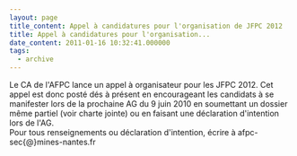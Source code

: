 ```yaml
---
layout: page
title_content: Appel à candidatures pour l'organisation de JFPC 2012
title: Appel à candidatures pour l'organisation...
date_content: 2011-01-16 10:32:41.000000
tags:
  - archive
---
```

Le CA de l'AFPC lance un appel à organisateur pour les JFPC 2012. Cet appel
est donc posté dés à présent en encourageant les candidats à se manifester
lors de la prochaine AG du 9 juin 2010 en soumettant un dossier même partiel
(voir charte jointe) ou en faisant une déclaration d'intention lors de l'AG.  
Pour tous renseignements ou déclaration d'intention, écrire à afpc-
sec{@}mines-nantes.fr

